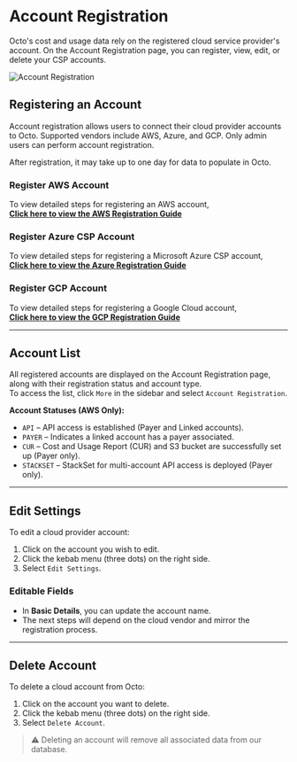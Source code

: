 # Account Registration

Octo's cost and usage data rely on the registered cloud service provider's account. On the Account Registration page, you can register, view, edit, or delete your CSP accounts.

![Account Registration](https://lh3.googleusercontent.com/d/1E5-S2QGRbpABwhwEA3N4kKClCTgTbmLY)

## Registering an Account

Account registration allows users to connect their cloud provider accounts to Octo. Supported vendors include AWS, Azure, and GCP. Only admin users can perform account registration.

After registration, it may take up to one day for data to populate in Octo.

### Register AWS Account

To view detailed steps for registering an AWS account,  
 **[Click here to view the AWS Registration Guide](account-registration-aws.md)**

### Register Azure CSP Account

To view detailed steps for registering a Microsoft Azure CSP account,  
 **[Click here to view the Azure Registration Guide](account-registration-azure.md)**

### Register GCP Account

To view detailed steps for registering a Google Cloud account,  
 **[Click here to view the GCP Registration Guide](account-registration-gcp.md)**


---

## Account List

All registered accounts are displayed on the Account Registration page, along with their registration status and account type.  
To access the list, click `More` in the sidebar and select `Account Registration`.

**Account Statuses (AWS Only):**

- `API` – API access is established (Payer and Linked accounts).
- `PAYER` – Indicates a linked account has a payer associated.
- `CUR` – Cost and Usage Report (CUR) and S3 bucket are successfully set up (Payer only).
- `STACKSET` – StackSet for multi-account API access is deployed (Payer only).

---

## Edit Settings

To edit a cloud provider account:

1. Click on the account you wish to edit.
2. Click the kebab menu (three dots) on the right side.
3. Select `Edit Settings`.

### Editable Fields

- In **Basic Details**, you can update the account name.
- The next steps will depend on the cloud vendor and mirror the registration process.

---

## Delete Account

To delete a cloud account from Octo:

1. Click on the account you want to delete.
2. Click the kebab menu (three dots) on the right side.
3. Select `Delete Account`.

> ⚠️ Deleting an account will remove all associated data from our database.
